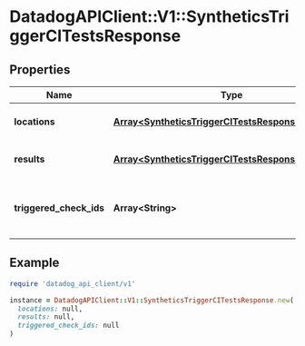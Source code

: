 # DatadogAPIClient::V1::SyntheticsTriggerCITestsResponse

## Properties

| Name | Type | Description | Notes |
| ---- | ---- | ----------- | ----- |
| **locations** | [**Array&lt;SyntheticsTriggerCITestsResponseLocations&gt;**](SyntheticsTriggerCITestsResponseLocations.md) | List of Synthetics locations. | [optional] |
| **results** | [**Array&lt;SyntheticsTriggerCITestsResponseResults&gt;**](SyntheticsTriggerCITestsResponseResults.md) | Information about the tests runs. | [optional] |
| **triggered_check_ids** | **Array&lt;String&gt;** | The public IDs of the Synthetics test triggered. | [optional] |

## Example

```ruby
require 'datadog_api_client/v1'

instance = DatadogAPIClient::V1::SyntheticsTriggerCITestsResponse.new(
  locations: null,
  results: null,
  triggered_check_ids: null
)
```

